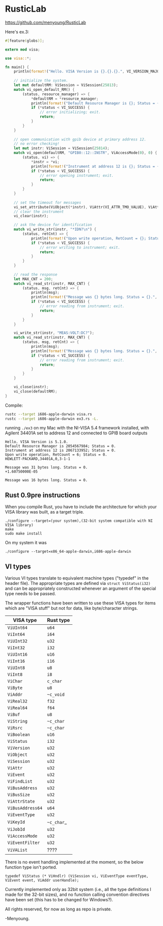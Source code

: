RusticLab
=========

https://github.com/menyoung/RusticLab

Here's ex.3:

```rust
#[feature(globs)];

extern mod visa;

use visa::*;

fn main() {
	println(format!("Hello. VISA Version is {}.{}.{}.", VI_VERSION_MAJOR(VI_SPEC_VERSION) as int, VI_VERSION_MINOR(VI_SPEC_VERSION) as int, VI_VERSION_SUBMINOR(VI_SPEC_VERSION) as int));
	
	// initialize the system.
	let mut defaultRM: ViSession = ViSession(25813);
	match vi_open_default_RM() {
		(status, resource_manager) => {
			*defaultRM = *resource_manager;
			println(format!("Default Resource Manager is {}; Status = {}.", *defaultRM as int, *status as int));
			if (*status < VI_SUCCESS) {
				// error initializing; exit.
				return;
			}
		}
	}
	
	// open communication with gpib device at primary address 12.
	// no error checking!
	let mut instr: ViSession = ViSession(25814);
	match vi_open(defaultRM, "GPIB0::12::INSTR", ViAccessMode(0), 0) {
		(status, vi) => {
			*instr = *vi;
			println(format!("Instrument at address 12 is {}; Status = {}.", *instr as int, *status as int));
			if (*status < VI_SUCCESS) {
				// error opening instrument; exit.
				return;
			}
		}
	}
	
	// set the timeout for messages
	vi_set_attribute(ViObject(*instr), ViAttr(VI_ATTR_TMO_VALUE), ViAttrState(5000));
	// clear the instrument
	vi_clear(instr);

	// ask the device for identification
	match vi_write_str(instr, "*IDN?\n") {
		(status, retCnt) => {
			println(format!("Upon write operation, RetCount = {}; Status = {}.", retCnt, *status as int));
			if (*status < VI_SUCCESS) {
				// error writing to instrument; exit.
				return;
			}
		}
	}
	
	// read the response
	let MAX_CNT = 200;
	match vi_read_str(instr, MAX_CNT) {
		(status, msg, retCnt) => {
			println(msg);
			println(format!("Message was {} bytes long. Status = {}.", retCnt, *status as int));
			if (*status < VI_SUCCESS) {
				// error reading from instrument; exit.
				return;
			}
		}
	}

	vi_write_str(instr, "MEAS:VOLT:DC?");
	match vi_read_str(instr, MAX_CNT) {
		(status, msg, retCnt) => {
			println(msg);
			println(format!("Message was {} bytes long. Status = {}.", retCnt, *status as int));
			if (*status < VI_SUCCESS) {
				// error reading from instrument; exit.
				return;
			}
		}
	}

	vi_close(instr);
	vi_close(defaultRM);
}
```

Compile:
```bash
rustc --target i686-apple-darwin visa.rs
rustc --target i686-apple-darwin ex3.rs -L.
```

running `./ex3` on my Mac with the NI-VISA 5.4 framework installed, with Agilent 34401A set to address 12 and connected to GPIB board outputs

```
Hello. VISA Version is 5.1.0.
Default Resource Manager is 2054567984; Status = 0.
Instrument at address 12 is 2067133952; Status = 0.
Upon write operation, RetCount = 6; Status = 0.
HEWLETT-PACKARD,34401A,0,3-1-1

Message was 31 bytes long. Status = 0.
+1.60750000E-05

Message was 16 bytes long. Status = 0.
```

Rust 0.9pre instructions
---------------------
When you compile Rust, you have to include the architecture for which your VISA library was built, as a target triple.

```
./configure --target=(your system),(32-bit system compatible with NI VISA library)
make
sudo make install
```

On my system it was
```
./configure --target=x86_64-apple-darwin,i686-apple-darwin
```

VI types
--------

Various VI types translate to equivalent machine types ("typedef" in the header file). The appropriate types are defined via `struct ViStatus(i32)` and can be appropriately constructed whenever an argument of the special type needs to be passed. 

The wrapper functions have been written to use these VISA types for items which are "VISA stuff" but not for data, like byte/character strings.

|VISA type	|Rust type	|
|-----------|-----------|
|`ViUInt64`	|`u64`		|
|`ViInt64`	|`i64`		|
|`ViUInt32`	|`u32`		|
|`ViInt32`	|`i32`		|
|`ViUInt16`	|`u16`		|
|`ViInt16`	|`i16`		|
|`ViUInt8`	|`u8`		|
|`ViInt8`	|`i8`		|
|`ViChar`	|`c_char`	|
|`ViByte`	|`u8`		|
|`ViAddr`	|`~c_void`	|
|`ViReal32`	|`f32`		|
|`ViReal64`	|`f64`		|
|`ViBuf`	|`u8`		|
|`ViString`	|`~c_char`	|
|`ViRsrc`	|`~c_char`	|
|`ViBoolean`|`u16`		|
|`ViStatus`	|`i32`		|
|`ViVersion`|`u32`		|
|`ViObject`	|`u32`		|
|`ViSession`|`u32`		|
|`ViAttr`	|`u32`		|
|`ViEvent`	|`u32`		|
|`ViFindList`	|`u32`	|
|`ViBusAddress`	|`u32`	|
|`ViBusSize`	|`u32`	|
|`ViAttrState`	|`u32`	|
|`ViBusAddress64`|`u64`	|
|`ViEventType`	|`u32`	|
|`ViKeyId`	|`~c_char`_	|
|`ViJobId`	|`u32`		|
|`ViAccessMode`	|`u32`	|
|`ViEventFilter`|`u32`	|
|`ViVAList`		|????	|

There is no event handling implemented at the moment, so the below function type isn't ported.
```
typedef ViStatus (* ViHndlr) (ViSession vi, ViEventType eventType, ViEvent event, ViAddr userHandle);
```

Currently implemented only as 32bit system (i.e., all the type definitions I made for the 32-bit sizes), and no function calling convention directives have been set (this has to be changed for Windows?).

All rights reserved, for now as long as repo is private.

-Menyoung.

